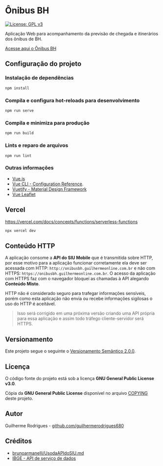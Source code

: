 # Ônibus BH

[![License: GPL v3](https://img.shields.io/badge/License-GPLv3-blue.svg)](https://www.gnu.org/licenses/gpl-3.0)

Aplicação Web para acompanhamento da previsão de chegada e itinerários dos ônibus de BH.

[Acesse aqui o Ônibus BH](http://onibusbh.guilhermeonline.com.br/)

## Configuração do projeto

### Instalação de dependências

```
npm install
```

### Compila e configura hot-reloads para desenvolvimento

```
npm run serve
```

### Compila e minimiza para produção

```
npm run build
```

### Lints e reparo de arquivos

```
npm run lint
```

### Outras informações

- [Vue.js](https://vuejs.org/)
- [Vue CLI - Configuration Reference](https://cli.vuejs.org/config/).
- [Vuetify - Material Design Framework](https://vuetifyjs.com/en/)
- [Vue Leaflet](https://vue2-leaflet.netlify.app/)

## Vercel

https://vercel.com/docs/concepts/functions/serverless-functions

```sh
npx vercel dev
```

## Conteúdo HTTP

A aplicação consome a **API do SIU Mobile** que é transmitida sobre HTTP, por esse motivo para a aplicação funcionar corretamente ela deve ser acessada com HTTP: `http://onibusbh.guilhermeonline.com.br` e não com HTTPS: `https://onibusbh.guilhermeonline.com.br`. O acesso da aplicação com HTTPS faz com o navegador bloquei as chamadas à API alegando **Conteúdo Misto**.

HTTP não é considerado seguro para trafegar informações sensíveis, porém como esta aplicação não envia ou recebe informações sigilosas o uso do HTTP é aceitável.

> Isso será corrigido em uma próxima versão criando uma API própria para essa aplicação e assim todo tráfego cliente-servidor será HTTPS.

## Versionamento

Este projeto segue o seguinte o [Versionamento Semântico 2.0.0](https://semver.org/lang/pt-BR/spec/v2.0.0.html).

<!-- ## Changelog -->
<!-- https://keepachangelog.com/en/1.0.0/ -->

## Licença

O código fonte do projeto está sob a licença **GNU General Public License v3.0**.

Cópia da **GNU General Public License**  disponível no arquivo [COPYING](./COPYING) deste projeto.

## Autor

Guilherme Rodrigues - [github.com/guilhermerodrigues680](https://github.com/guilhermerodrigues680)

## Créditos

- [brunoarmanelli/UsodaAPIdoSIU.md](https://gist.github.com/brunoarmanelli/71193578d84b929799653aa61cdb4ba9)
- [IBGE - API de serviço de dados](https://servicodados.ibge.gov.br/api/docs/malhas?versao=2)
